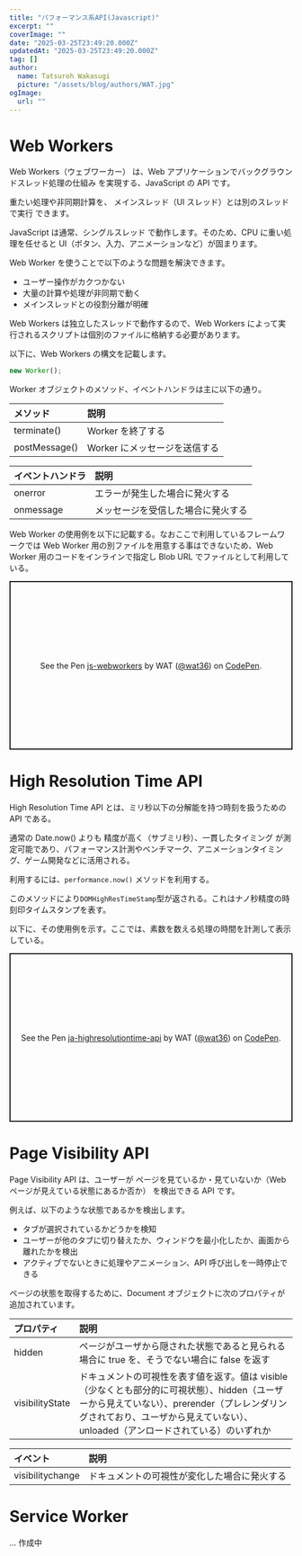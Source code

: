 ```yaml
---
title: "パフォーマンス系API(Javascript)"
excerpt: ""
coverImage: ""
date: "2025-03-25T23:49:20.000Z"
updatedAt: "2025-03-25T23:49:20.000Z"
tag: []
author:
  name: Tatsuroh Wakasugi
  picture: "/assets/blog/authors/WAT.jpg"
ogImage:
  url: ""
---
```


# Web Workers

Web Workers（ウェブワーカー） は、Web アプリケーションでバックグラウンドスレッド処理の仕組み を実現する、JavaScript の API です。

重たい処理や非同期計算を、 メインスレッド（UI スレッド）とは別のスレッドで実行 できます。

JavaScript は通常、シングルスレッド で動作します。そのため、CPU に重い処理を任せると UI（ボタン、入力、アニメーションなど）が固まります。

Web Worker を使うことで以下のような問題を解決できます。

- ユーザー操作がカクつかない
- 大量の計算や処理が非同期で動く
- メインスレッドとの役割分離が明確

Web Workers は独立したスレッドで動作するので、Web Workers によって実行されるスクリプトは個別のファイルに格納する必要があります。

以下に、Web Workers の構文を記載します。

```javascript
new Worker();
```

Worker オブジェクトのメソッド、イベントハンドラは主に以下の通り。

| メソッド      | 説明                          |
| :------------ | :---------------------------- |
| terminate()   | Worker を終了する             |
| postMessage() | Worker にメッセージを送信する |

| イベントハンドラ | 説明                               |
| :--------------- | :--------------------------------- |
| onerror          | エラーが発生した場合に発火する     |
| onmessage        | メッセージを受信した場合に発火する |

Web Worker の使用例を以下に記載する。なおここで利用しているフレームワークでは Web Worker 用の別ファイルを用意する事はできないため、Web Worker 用のコードをインラインで指定し Blob URL でファイルとして利用している。

<p class="codepen" data-height="300" data-default-tab="html,result" data-slug-hash="ZYEVZqm" data-pen-title="js-webworkers" data-user="wat36" style="height: 300px; box-sizing: border-box; display: flex; align-items: center; justify-content: center; border: 2px solid; margin: 1em 0; padding: 1em;">
  <span>See the Pen <a href="https://codepen.io/wat36/pen/ZYEVZqm">
  js-webworkers</a> by WAT (<a href="https://codepen.io/wat36">@wat36</a>)
  on <a href="https://codepen.io">CodePen</a>.</span>
</p>
<script async src="https://public.codepenassets.com/embed/index.js"></script>

# High Resolution Time API

High Resolution Time API とは、ミリ秒以下の分解能を持つ時刻を扱うための API である。

通常の Date.now() よりも 精度が高く（サブミリ秒）、一貫したタイミング が測定可能であり、パフォーマンス計測やベンチマーク、アニメーションタイミング、ゲーム開発などに活用される。

利用するには、`performance.now()` メソッドを利用する。

このメソッドにより`DOMHighResTimeStamp`型が返される。これはナノ秒精度の時刻印タイムスタンプを表す。

以下に、その使用例を示す。ここでは、素数を数える処理の時間を計測して表示している。

<p class="codepen" data-height="300" data-default-tab="html,result" data-slug-hash="LEYMoeW" data-pen-title="ja-highresolutiontime-api" data-user="wat36" style="height: 300px; box-sizing: border-box; display: flex; align-items: center; justify-content: center; border: 2px solid; margin: 1em 0; padding: 1em;">
  <span>See the Pen <a href="https://codepen.io/wat36/pen/LEYMoeW">
  ja-highresolutiontime-api</a> by WAT (<a href="https://codepen.io/wat36">@wat36</a>)
  on <a href="https://codepen.io">CodePen</a>.</span>
</p>
<script async src="https://public.codepenassets.com/embed/index.js"></script>

# Page Visibility API

Page Visibility API は、ユーザーが ページを見ているか・見ていないか（Web ページが見えている状態にあるか否か） を検出できる API です。

例えば、以下のような状態であるかを検出します。

- タブが選択されているかどうかを検知
- ユーザーが他のタブに切り替えたか、ウィンドウを最小化したか、画面から離れたかを検出
- アクティブでないときに処理やアニメーション、API 呼び出しを一時停止できる

ページの状態を取得するために、Document オブジェクトに次のプロパティが追加されています。

| プロパティ      | 説明                                                                                                                                                                                                                            |
| :-------------- | :------------------------------------------------------------------------------------------------------------------------------------------------------------------------------------------------------------------------------ |
| hidden          | ページがユーザから隠された状態であると見られる場合に true を、そうでない場合に false を返す                                                                                                                                     |
| visibilityState | ドキュメントの可視性を表す値を返す。値は visible（少なくとも部分的に可視状態）、hidden（ユーザーから見えていない）、prerender（プレレンダリングされており、ユーザから見えていない）、unloaded（アンロードされている）のいずれか |

| イベント         | 説明                                         |
| :--------------- | :------------------------------------------- |
| visibilitychange | ドキュメントの可視性が変化した場合に発火する |

# Service Worker

... 作成中
